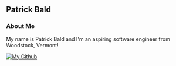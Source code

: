 
## Patrick Bald

### About Me

My name is Patrick Bald and I'm an aspiring software engineer from Woodstock, Vermont!

[![My Github](https://github-readme-stats.vercel.app/api?username=patrickbald&show_icons=true)](https://github.com/patrickbald/github-readme-stats)

<!--
**patrickbald/patrickbald** is a ✨ _special_ ✨ repository because its `README.md` (this file) appears on your GitHub profile.

Here are some ideas to get you started:

- 🔭 I’m currently working on ...
- 🌱 I’m currently learning ...
- 👯 I’m looking to collaborate on ...
- 🤔 I’m looking for help with ...
- 💬 Ask me about ...
- 📫 How to reach me: ...
- 😄 Pronouns: ...
- ⚡ Fun fact: ...
-->




